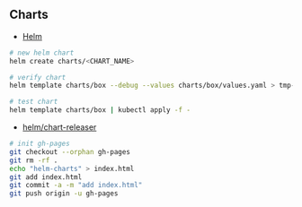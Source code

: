 ## Charts

* [Helm](https://helm.sh/docs)

```bash
# new helm chart
helm create charts/<CHART_NAME>

# verify chart
helm template charts/box --debug --values charts/box/values.yaml > tmp-box.yaml

# test chart
helm template charts/box | kubectl apply -f -
```

* [helm/chart-releaser](https://helm.sh/docs/howto/chart_releaser_action)

```bash
# init gh-pages
git checkout --orphan gh-pages
git rm -rf .
echo "helm-charts" > index.html
git add index.html
git commit -a -m "add index.html"
git push origin -u gh-pages
```
